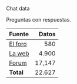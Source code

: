 Chat data


Preguntas con respuestas.

|__Fuente__|__Datos__|
|:---|---:|
|[El foro](www.elforo.com)| 580|
|[La web](www.lawebdelprogramador.com)|4.900|
|[Forum](https://es.ccm.net/forum/)|17,147|
|__Total__|22.627|
